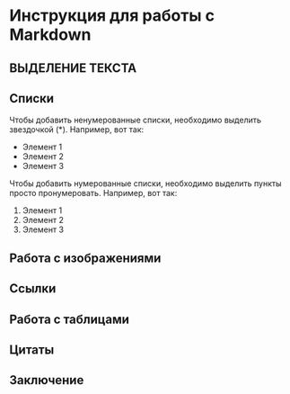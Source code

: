 # Инструкция для работы с Markdown

## ВЫДЕЛЕНИЕ ТЕКСТА

## Списки

Чтобы добавить ненумерованные списки, необходимо выделить звездочкой (*). Например, вот так:
* Элемент 1
* Элемент 2
* Элемент 3

Чтобы добавить нумерованные списки, необходимо выделить пункты просто пронумеровать. Например, вот так:
1. Элемент 1
2. Элемент 2
3. Элемент 3


## Работа с изображениями

## Ссылки

## Работа с таблицами

## Цитаты

## Заключение

